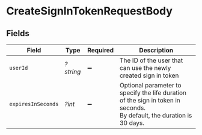 # CreateSignInTokenRequestBody


## Fields

| Field                                                                                                                 | Type                                                                                                                  | Required                                                                                                              | Description                                                                                                           |
| --------------------------------------------------------------------------------------------------------------------- | --------------------------------------------------------------------------------------------------------------------- | --------------------------------------------------------------------------------------------------------------------- | --------------------------------------------------------------------------------------------------------------------- |
| `userId`                                                                                                              | *?string*                                                                                                             | :heavy_minus_sign:                                                                                                    | The ID of the user that can use the newly created sign in token                                                       |
| `expiresInSeconds`                                                                                                    | *?int*                                                                                                                | :heavy_minus_sign:                                                                                                    | Optional parameter to specify the life duration of the sign in token in seconds.<br/>By default, the duration is 30 days. |